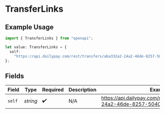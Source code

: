 # TransferLinks

## Example Usage

```typescript
import { TransferLinks } from "openapi";

let value: TransferLinks = {
  self:
    "https://api.dailypay.com/rest/transfers/aba332a2-24a2-46de-8257-5040e71ab210",
};
```

## Fields

| Field                                                                        | Type                                                                         | Required                                                                     | Description                                                                  | Example                                                                      |
| ---------------------------------------------------------------------------- | ---------------------------------------------------------------------------- | ---------------------------------------------------------------------------- | ---------------------------------------------------------------------------- | ---------------------------------------------------------------------------- |
| `self`                                                                       | *string*                                                                     | :heavy_check_mark:                                                           | N/A                                                                          | https://api.dailypay.com/rest/transfers/aba332a2-24a2-46de-8257-5040e71ab210 |